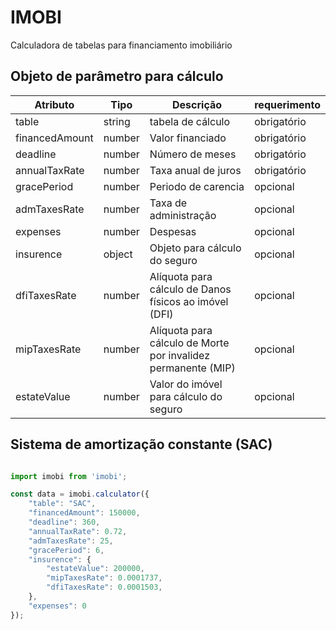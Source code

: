 # IMOBI

Calculadora de tabelas para financiamento imobiliário

## Objeto de parâmetro para cálculo

| Atributo       | Tipo   | Descrição                                                     | requerimento |
|----------------|--------|---------------------------------------------------------------|--------------|
| table          | string | tabela de cálculo                                             | obrigatório  |
| financedAmount | number | Valor financiado                                              | obrigatório  |
| deadline       | number | Número de meses                                               | obrigatório  |
| annualTaxRate  | number | Taxa anual de juros                                           | obrigatório  |
| gracePeriod    | number | Periodo de carencia                                           | opcional     |
| admTaxesRate   | number | Taxa de administração                                         | opcional     |
| expenses       | number | Despesas                                                      | opcional     |
| insurence      | object | Objeto para cálculo do seguro                                 | opcional     |
| dfiTaxesRate   | number | Alíquota para cálculo de Danos físicos ao imóvel (DFI)        | opcional     |
| mipTaxesRate   | number | Alíquota para cálculo de Morte por invalidez permanente (MIP) | opcional     |
| estateValue    | number | Valor do imóvel para cálculo do seguro                        | opcional     |
## Sistema de amortização constante (SAC)

```js

import imobi from 'imobi';

const data = imobi.calculator({
    "table": "SAC",
    "financedAmount": 150000,
    "deadline": 360,
    "annualTaxRate": 0.72,
    "admTaxesRate": 25,
    "gracePeriod": 6,
    "insurence": {
        "estateValue": 200000,
        "mipTaxesRate": 0.0001737,
        "dfiTaxesRate": 0.0001503,
    },
    "expenses": 0
});

```

